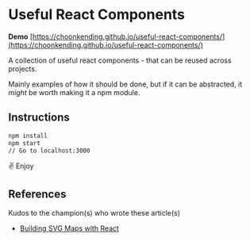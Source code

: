 # Useful React Components

**Demo**
[https://choonkending.github.io/useful-react-components/](https://choonkending.github.io/useful-react-components/)

A collection of useful react components - that can be reused across projects.

Mainly examples of how it should be done, but if it can be abstracted, it *might*
be worth making it a npm module.

## Instructions
```bash
npm install
npm start
// Go to localhost:3000
```

:v: Enjoy

## References
Kudos to the champion(s) who wrote these article(s)
- [Building SVG Maps with
  React](https://blog.komand.com/building-svg-maps-with-react)

